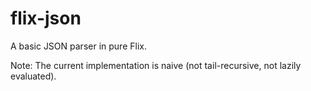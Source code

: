 # flix-json

A basic JSON parser in pure Flix.

Note: The current implementation is naive (not tail-recursive, not lazily evaluated).
